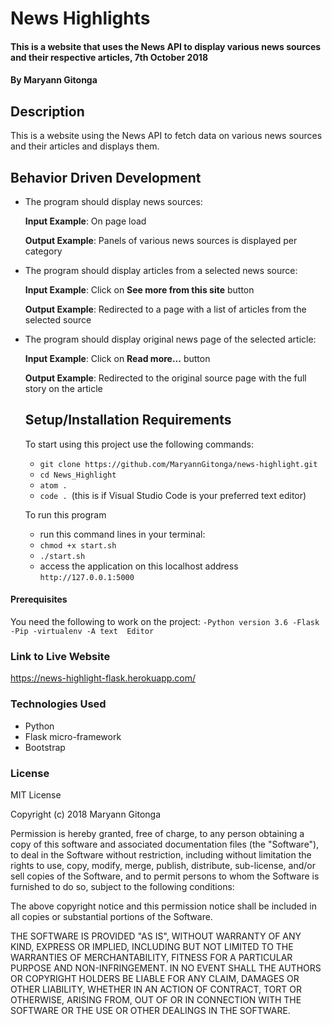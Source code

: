 # News Highlights
#### This is a website that uses the News API to display various news sources and their respective articles, 7th October 2018
#### By **Maryann Gitonga**
## Description
This is a website using the News API to fetch data on various news sources and their articles and displays them.
## Behavior Driven Development
* The program should display news sources:

     **Input Example**: On page load

     **Output Example**: Panels of various news sources is displayed per category

* The program should display articles from a selected news source:

     **Input Example**: Click on **See more from this site** button

     **Output Example**: Redirected to a page with a list of articles from the selected source

* The program should display original news page of the selected article:

     **Input Example**: Click on **Read more...** button

     **Output Example**: Redirected to the original source page with the full story on the article
     ## Setup/Installation Requirements
     To start using this project use the following commands:

     * `git clone https://github.com/MaryannGitonga/news-highlight.git`
     * `cd News_Highlight`
     * `atom .`
     * `code . `(this is if Visual Studio Code is your preferred text editor)

     To run this program
     * run this command lines in your terminal:
     * `chmod +x start.sh`
     * `./start.sh`
     * access the application on this localhost address `http://127.0.0.1:5000`

#### Prerequisites
You need the following to work on the project:
`-Python version 3.6
-Flask
-Pip
-virtualenv
-A text  Editor`
### Link to Live Website
https://news-highlight-flask.herokuapp.com/

### Technologies Used
* Python
* Flask micro-framework
* Bootstrap

### License
MIT License

Copyright (c) 2018 Maryann Gitonga

Permission is hereby granted, free of charge, to any person obtaining a copy of this software and associated documentation files (the "Software"), to deal in the Software without restriction, including without limitation the rights to use, copy, modify, merge, publish, distribute, sub-license, and/or sell copies of the Software, and to permit persons to whom the Software is furnished to do so, subject to the following conditions:

The above copyright notice and this permission notice shall be included in all copies or substantial portions of the Software.

THE SOFTWARE IS PROVIDED "AS IS", WITHOUT WARRANTY OF ANY KIND, EXPRESS OR IMPLIED, INCLUDING BUT NOT LIMITED TO THE WARRANTIES OF MERCHANTABILITY, FITNESS FOR A PARTICULAR PURPOSE AND NON-INFRINGEMENT. IN NO EVENT SHALL THE AUTHORS OR COPYRIGHT HOLDERS BE LIABLE FOR ANY CLAIM, DAMAGES OR OTHER LIABILITY, WHETHER IN AN ACTION OF CONTRACT, TORT OR OTHERWISE, ARISING FROM, OUT OF OR IN CONNECTION WITH THE SOFTWARE OR THE USE OR OTHER DEALINGS IN THE SOFTWARE.
